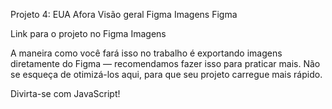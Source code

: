 Projeto 4: EUA Afora
Visão geral
Figma
Imagens
Figma

Link para o projeto no Figma
Imagens

A maneira como você fará isso no trabalho é exportando imagens diretamente do Figma — recomendamos fazer isso para praticar mais. Não se esqueça de otimizá-los aqui, para que seu projeto carregue mais rápido.

Divirta-se com JavaScript!
